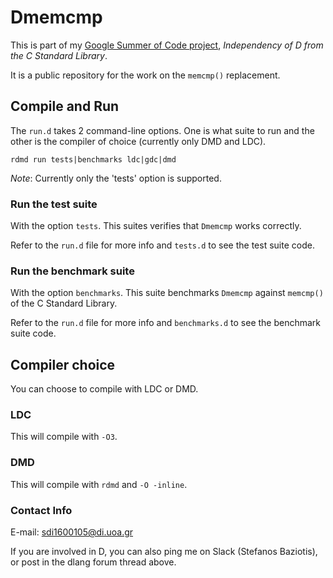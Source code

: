 # Dmemcmp

This is part of my [Google Summer of Code project](https://summerofcode.withgoogle.com/organizations/6103365956665344/#5475582328963072), _Independency of D from the C Standard Library_.

It is a public repository for the work on the `memcmp()` replacement.

## Compile and Run

The `run.d` takes 2 command-line options. One is what suite to run and the other is the compiler of choice (currently
only DMD and LDC).

`rdmd run tests|benchmarks ldc|gdc|dmd`

_Note_: Currently only the 'tests' option is supported.

### Run the test suite
With the option `tests`. This suites verifies that `Dmemcmp` works correctly.

Refer to the `run.d` file for more info and `tests.d` to see the test suite code.

### Run the benchmark suite
With the option `benchmarks`. This suite benchmarks `Dmemcmp` against `memcmp()` of the C Standard Library.

Refer to the `run.d` file for more info and `benchmarks.d` to see the benchmark suite code.

## Compiler choice
You can choose to compile with LDC or DMD.

### LDC
This will compile with `-O3`.

### DMD
This will compile with `rdmd` and `-O -inline`.

### Contact Info

E-mail: sdi1600105@di.uoa.gr

If you are involved in D, you can also ping me on Slack (Stefanos Baziotis), or post in the dlang forum thread above.
